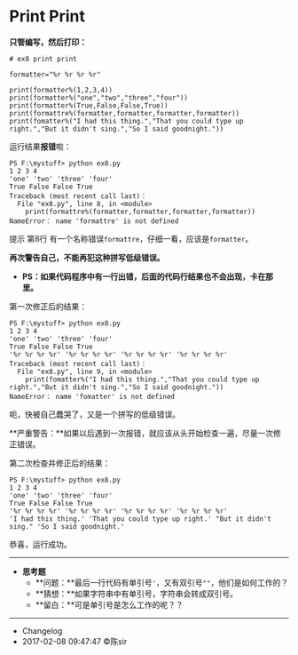 # Print Print

**只管编写，然后打印：**

```
# ex8 print print

formatter="%r %r %r %r"

print(formatter%(1,2,3,4))
print(formatter%("one","two","three","four"))
print(formatter%(True,False,False,True))
print(formattre%(formatter,formatter,formatter,formatter))
print(fomatter%("I had this thing.","That you could type up right.","But it didn't sing.","So I said goodnight."))

```

运行结果**报错**啦：
```
PS F:\mystuff> python ex8.py
1 2 3 4
'one' 'two' 'three' 'four'
True False False True
Traceback (most recent call last)：
  File "ex8.py", line 8, in <module>
    print(formattre%(formatter,formatter,formatter,formatter))
NameError： name 'formattre' is not defined
```
提示 第8行 有一个名称错误`formattre`，仔细一看，应该是`formatter`。

**再次警告自己，不能再犯这种拼写低级错误。**

- **PS：如果代码程序中有一行出错，后面的代码行结果也不会出现，卡在那里。**

第一次修正后的结果：
```
PS F:\mystuff> python ex8.py
1 2 3 4
'one' 'two' 'three' 'four'
True False False True
'%r %r %r %r' '%r %r %r %r' '%r %r %r %r' '%r %r %r %r'
Traceback (most recent call last)：
  File "ex8.py", line 9, in <module>
    print(fomatter%("I had this thing.","That you could type up right.","But it didn't sing.","So I said goodnight."))
NameError： name 'fomatter' is not defined

```
呃，快被自己蠢哭了，又是一个拼写的低级错误。

**严重警告：**如果以后遇到一次报错，就应该从头开始检查一遍，尽量一次修正错误。

第二次检查并修正后的结果：
```
PS F:\mystuff> python ex8.py
1 2 3 4
'one' 'two' 'three' 'four'
True False False True
'%r %r %r %r' '%r %r %r %r' '%r %r %r %r' '%r %r %r %r'
'I had this thing.' 'That you could type up right.' "But it didn't sing." 'So I said goodnight.'
```
恭喜，运行成功。
***
- **思考题**
    - **问题：**最后一行代码有单引号`'`，又有双引号`""`，他们是如何工作的？
    - **猜想：**如果字符串中有单引号，字符串会转成双引号。
    - **留白：**可是单引号是怎么工作的呢？？

***
- Changelog
- 2017-02-08 09:47:47 ©陈sir

